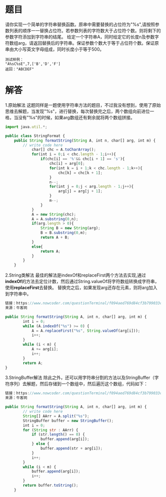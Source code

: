 # 题目
请你实现一个简单的字符串替换函数。原串中需要替换的占位符为"%s",请按照参数列表的顺序一一替换占位符。若参数列表的字符数大于占位符个数。则将剩下的参数字符添加到字符串的结尾。
给定一个字符串A，同时给定它的长度n及参数字符数组arg，请返回替换后的字符串。保证参数个数大于等于占位符个数。保证原串由大小写英文字母组成，同时长度小于等于500。
```
测试样例：
"A%sC%sE",7,['B','D','F']
返回："ABCDEF"
```

# 解答
1.原始解法
这题同样是一题使用字符串方法的题目，不过我没有想到，使用了原始思维去解题，当发现"%s"，进行替换，每次替换完之后，两个数组向前进位一格，当没有"%s"的时候，如果arg数组还有剩余就将两个数组拼接。
```javascript
import java.util.*;

public class StringFormat {
    public String formatString(String A, int n, char[] arg, int m) {
        // write code here
	        char[] chc = A.toCharArray();
	        for(int i = 0;i < chc.length - 1;i++){
	            if(chc[i] == '%'&& chc[i + 1] == 's'){
	                chc[i] = arg[0];
	                for(int k = i + 1;k < chc.length - 1;k++){
	                    chc[k] = chc[k + 1];
	                }
                    n--;
	                for(int j = 0;j < arg.length - 1;j++){
	                    arg[j] = arg[j + 1];
	                }
                    m--;
	            }
	        }
	        A = new String(chc);
	        A = A.substring(0,n);
	        if(arg.length > 0){
	            String B = new String(arg);
	            B = B.substring(0,m);
	            return A + B;
	        }
	        else{
	            return A;
	        }
	    }
    }
```
2.String类解法
最佳的解法是indexOf和replaceFirst两个方法去实现,通过**indexOf**的方法去定位计数，然后通过String.valueOf将字符数组转换成字符串，使用**replaceFirst**去替换。
替换完之后，如果发现arg还存在元素，则将arg加入到字符串中。
```javascript
链接：https://www.nowcoder.com/questionTerminal/f094aed769d84cf3b799033c82fc1bf6
来源：牛客网

public String formatString(String A, int n, char[] arg, int m) {       
        int i = 0;
        while (A.indexOf("%s") >= 0) {
            A = A.replaceFirst("%s", String.valueOf(arg[i]));
            i++;
        }
        while (i < m) {
            A += arg[i];
            i++;
        }
        return A;
}
```
3.StringBuffer解法
除此之外，还可以用字符串分割的方法以及StringBuffer（字符序列）去解题，然后存储到一个数组中，然后遍历这个数组，代码如下：
```javascript
链接：https://www.nowcoder.com/questionTerminal/f094aed769d84cf3b799033c82fc1bf6
来源：牛客网

public String formatString(String A, int n, char[] arg, int m) {
        // write code here
        String[] AArr = A.split("%s");
        StringBuffer buffer = new StringBuffer();
        int i = 0;
        for (String str : AArr) {
            if (str.length() == 0) {
                buffer.append(arg[i]);
            } else {
                buffer.append(str + arg[i]);
            }
            i++;
        }
        while (i < m) {
            buffer.append(arg[i]);
            i++;
        }
        return buffer.toString();
    }
```